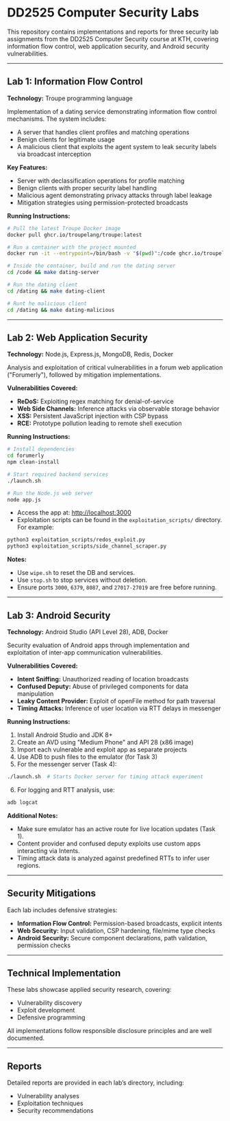 # DD2525 Computer Security Labs

This repository contains implementations and reports for three security lab assignments from the DD2525 Computer Security course at KTH, covering information flow control, web application security, and Android security vulnerabilities.

---

## Lab 1: Information Flow Control

**Technology:** Troupe programming language

Implementation of a dating service demonstrating information flow control mechanisms. The system includes:

- A server that handles client profiles and matching operations
- Benign clients for legitimate usage
- A malicious client that exploits the agent system to leak security labels via broadcast interception

**Key Features:**

- Server with declassification operations for profile matching  
- Benign clients with proper security label handling  
- Malicious agent demonstrating privacy attacks through label leakage  
- Mitigation strategies using permission-protected broadcasts  

**Running Instructions:**

```bash
# Pull the latest Troupe Docker image
docker pull ghcr.io/troupelang/troupe:latest

# Run a container with the project mounted
docker run -it --entrypoint=/bin/bash -v "$(pwd)":/code ghcr.io/troupelang/troupe

# Inside the container, build and run the dating server
cd /code && make dating-server

# Run the dating client
cd /dating && make dating-client

# Runt he malicious client
cd /dating && make dating-malicious
```
---


## Lab 2: Web Application Security

**Technology:** Node.js, Express.js, MongoDB, Redis, Docker

Analysis and exploitation of critical vulnerabilities in a forum web application ("Forumerly"), followed by mitigation implementations.

**Vulnerabilities Covered:**

- **ReDoS:** Exploiting regex matching for denial-of-service  
- **Web Side Channels:** Inference attacks via observable storage behavior  
- **XSS:** Persistent JavaScript injection with CSP bypass  
- **RCE:** Prototype pollution leading to remote shell execution  

**Running Instructions:**

```bash
# Install dependencies
cd forumerly
npm clean-install
```

```bash
# Start required backend services
./launch.sh
```

```bash
# Run the Node.js web server
node app.js
```

- Access the app at: [http://localhost:3000](http://localhost:3000)  
- Exploitation scripts can be found in the `exploitation_scripts/` directory. For example:

```bash
python3 exploitation_scripts/redos_exploit.py
python3 exploitation_scripts/side_channel_scraper.py
```

**Notes:**

- Use `wipe.sh` to reset the DB and services.
- Use `stop.sh` to stop services without deletion.
- Ensure ports `3000`, `6379`, `8087`, and `27017-27019` are free before running.

---

## Lab 3: Android Security

**Technology:** Android Studio (API Level 28), ADB, Docker

Security evaluation of Android apps through implementation and exploitation of inter-app communication vulnerabilities.

**Vulnerabilities Covered:**

- **Intent Sniffing:** Unauthorized reading of location broadcasts  
- **Confused Deputy:** Abuse of privileged components for data manipulation  
- **Leaky Content Provider:** Exploit of openFile method for path traversal  
- **Timing Attacks:** Inference of user location via RTT delays in messenger  

**Running Instructions:**

1. Install Android Studio and JDK 8+
2. Create an AVD using "Medium Phone" and API 28 (x86 image)
3. Import each vulnerable and exploit app as separate projects
4. Use ADB to push files to the emulator (for Task 3)
5. For the messenger server (Task 4):

```bash
./launch.sh  # Starts Docker server for timing attack experiment
```

6. For logging and RTT analysis, use:

```bash
adb logcat
```

**Additional Notes:**

- Make sure emulator has an active route for live location updates (Task 1).
- Content provider and confused deputy exploits use custom apps interacting via Intents.
- Timing attack data is analyzed against predefined RTTs to infer user regions.

---

## Security Mitigations

Each lab includes defensive strategies:

- **Information Flow Control:** Permission-based broadcasts, explicit intents  
- **Web Security:** Input validation, CSP hardening, file/mime type checks  
- **Android Security:** Secure component declarations, path validation, permission checks  

---

## Technical Implementation

These labs showcase applied security research, covering:

- Vulnerability discovery  
- Exploit development  
- Defensive programming  

All implementations follow responsible disclosure principles and are well documented.

---

## Reports

Detailed reports are provided in each lab’s directory, including:

- Vulnerability analyses  
- Exploitation techniques  
- Security recommendations
